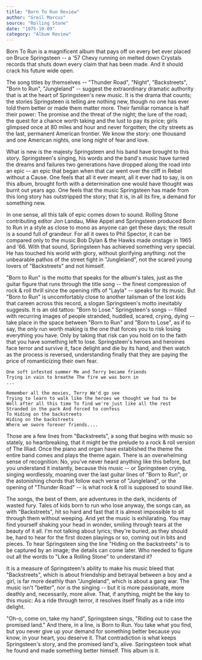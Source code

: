 ```yaml
---
title: "Born To Run Review"
author: "Greil Marcus"
source: "Rolling Stone"
date: "1975-10-09"
category: "Album Review"
---
```


Born To Run is a magnificent album that pays off on every bet ever placed on Bruce Springsteen -- a '57 Chevy running on melted down Crystals records that shuts down every claim that has been made. And it should crack his future wide open.

The song titles by themselves -- "Thunder Road", "Night", "Backstreets", "Born to Run", "Jungleland" -- suggest the extraordinary dramatic authority that is at the heart of Springsteen's new music. It is the drama that counts; the stories Springsteen is telling are nothing new, though no one has ever told them better or made them matter more. Their familiar romance is half their power: The promise and the threat of the night; the lure of the road; the quest for a chance worth taking and the lust to pay its price; girls glimpsed once at 80 miles and hour and never forgotten; the city streets as the last, permanent American frontier. We know the story: one thousand and one American nights, one long night of fear and love.

What is new is the majesty Springsteen and his band have brought to this story. Springsteen's singing, his words and the band's music have turned the dreams and failures two generations have dropped along the road into an epic -- an epic that began when that car went over the cliff in Rebel without a Cause. One feels that all it ever meant, all it ever had to say, is on this album, brought forth with a determination one would have thought was burnt out years ago. One feels that the music Springsteen has made from this long story has outstripped the story; that it is, in all its fire, a demand for something new.

In one sense, all this talk of epic comes down to sound. Rolling Stone contributing editor Jon Landau, Mike Appel and Springsteen produced Born to Run in a style as close to mono as anyone can get these days; the result is a sound full of grandeur. For all it owes to Phil Spector, it can be compared only to the music Bob Dylan & the Hawks made onstage in 1965 and '66. With that sound, Springsteen has achieved something very special. He has touched his world with glory, without glorifying anything: not the unbearable pathos of the street fight in "Jungleland", not the scared young lovers of "Backstreets" and not himself.

"Born to Run" is the motto that speaks for the album's tales, just as the guitar figure that runs through the title song -- the finest compression of rock & roll thrill since the opening riffs of "Layla" -- speaks for its music. But "Born to Run" is uncomfortably close to another talisman of the lost kids that careen across this record, a slogan Springsteen's motto inevitably suggests. It is an old tattoo: "Born to Lose." Springsteen's songs -- filled with recurring images of people stranded, huddled, scared, crying, dying -- take place in the space between "Born to Run" and "Born to Lose", as if to say, the only run worth making is the one that forces you to risk losing everything you have. Only by taking that risk can you hold on to the faith that you have something left to lose. Springsteen's heroes and heroines face terror and survive it, face delight and die by its hand, and then watch as the process is reversed, understanding finally that they are paying the price of romanticizing their own fear.

```
One soft infested summer Me and Terry became friends
Trying in vain to breathe The fire we was born in
...

Remember all the movies, Terry We'd go see
Trying to learn to walk like the heroes we thought we had to be
Well after all this time To find we're just like all the rest
Stranded in the park And forced to confess
To Hiding on the backstreets
Hiding on the backstreets
Where we swore forever friends....

```

Those are a few lines from "Backstreets", a song that begins with music so stately, so heartbreaking, that it might be the prelude to a rock & roll version of The Illiad. Once the piano and organ have established the theme the entire band comes and plays the theme again. There is an overwhelming sense of recognition: No, you've never heard anything like this before, but you understand it instantly, because this music -- or Springsteen crying, singing wordlessly, moaning over the last guitar lines of "Born to Run", or the astonishing chords that follow each verse of "Jungleland", or the opening of "Thunder Road" -- is what rock & roll is supposed to sound like.

The songs, the best of them, are adventures in the dark, incidents of wasted fury. Tales of kids born to run who lose anyway, the songs can, as with "Backstreets", hit so hard and fast that it is almost impossible to sit through them without weeping. And yet the music is exhilarating. You may find yourself shaking your head in wonder, smiling through tears at the beauty of it all. I'm not talking about lyrics; they're buried, as they should be, hard to hear for the first dozen playings or so, coming out in bits and pieces. To hear Springsteen sing the line "Hiding on the backstreets" is to be captured by an image; the details can come later. Who needed to figure out all the words to "Like a Rolling Stone" to understand it?

It is a measure of Springsteen's ability to make his music bleed that "Backstreets", which is about friendship and betrayal between a boy and a girl, is far more deathly than "Jungleland", which is about a gang war. The music isn't "better", nor is the singing -- but it is more passionate, more deathly and, necessarily, more alive. That, if anything, might be the key to this music: As a ride through terror, it resolves itself finally as a ride into delight.

"Oh-o, come on, take my hand", Springsteen sings, "Riding out to case the promised land." And there, in a line, is Born to Run. You take what you find, but you never give up your demand for something better because you know, in your heart, you deserve it. That contradiction is what keeps Springsteen's story, and the promised land's, alive. Springsteen took what he found and made something better himself. This album is it.

```

```
